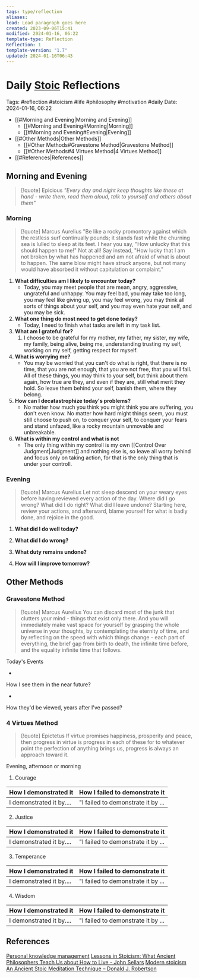 ```yaml
---
tags: type/reflection
aliases: 
lead: Lead paragraph goes here
created: 2023-09-06T15:41
modified: 2024-01-16, 06:22
template-type: Reflection
Reflection: 1
template-version: "1.7"
updated: 2024-01-16T06:43
---
```

# Daily [Stoic](../SLIP-BOX/Stoicism.md) Reflections

Tags:  #reflection #stoicism #life #philosophy #motivation #daily 
Date: 2024-01-16, 06:22

- [[#Morning and Evening|Morning and Evening]]
	- [[#Morning and Evening#Morning|Morning]]
	- [[#Morning and Evening#Evening|Evening]]
- [[#Other Methods|Other Methods]]
	- [[#Other Methods#Gravestone Method|Gravestone Method]]
	- [[#Other Methods#4 Virtues Method|4 Virtues Method]]
- [[#References|References]]


## Morning and Evening

> [!quote] Epicious 
> _"Every day and night keep thoughts like these at hand - write them, read them aloud, talk to yourself and others about them"_

### Morning

> [!quote] Marcus Aurelius
> "Be like a rocky promontory against which the restless surf continually pounds; it stands fast while the churning sea is lulled to sleep at its feet. I hear you say, "How unlucky that this should happen to me!" Not at all! Say instead, "How lucky that I am not broken by what has happened and am not afraid of what is about to happen. The same blow might have struck anyone, but not many would have absorbed it without capitulation or complaint."

1. **What difficulties am I likely to encounter today?**
	- Today, you may meet people that are mean, angry, aggressive, ungrateful and unhappy. You may feel bad, you may take too long, you may feel like giving up, you may feel wrong, you may think all sorts of things about your self, and you may even hate your self, and you may be sick.
2. **What one thing do most need to get done today?**
	- Today, I need to finish what tasks are left in my task list.
1. **What am I grateful for?**
	1. I choose to be grateful for my mother, my father, my sister, my wife, my family, being alive, being me, understanding trusting my self, working on my self, getting respect for myself.
2. **What is worrying me?**
	- You may be worried that you can't do what is right, that there is no time, that you are not enough, that you are not free, that you will fail. All of these things, you may think to your self, but think about them again, how true are they, and even if they are, still what merit they hold. So leave them behind your self, banish them, where they belong.
3. **How can I decatastrophize today's problems?**
	- No matter how much you think you might think you are suffering, you don't even know. No matter how hard might things seem, you must still choose to push on, to conquer your self, to conquer your fears and stand unfazed, like a rocky mountain unmovable and unbreakable. 
4. **What is within my control and what is not**
	- The only thing within my controll is my own [[Control Over Judgment|Judgment]] and nothing else is, so leave all worry behind and focus only on taking action, for that is the only thing that is under your controll.

### Evening

> [!quote] Marcus Aurelius
> Let not sleep descend on your weary eyes before having reviewed every action of the day. Where did I go wrong? What did I do right? What did I leave undone? Starting here, review your actions, and afterward, blame yourself for what is badly done, and rejoice in the good.

1. **What did I do well today?**

2. **What did I do wrong?**

4. **What duty remains undone?**

5. **How will I improve tomorrow?**

## Other Methods

### Gravestone Method

> [!quote] Marcus Aurelius
> You can discard most of the junk that clutters your mind - things that exist only there. And you will immediately make vast space for yourself by grasping the whole universe in your thoughts, by contemplating the eternity of time, and by reflecting on the speed with which things change - each part of everything, the brief gap from birth to death, the infinite time before, and the equality infinite time that follows. 

Today's Events 

-

How I see them in the near future? 

-

How they'd be viewed, years after I've passed?

### 4 Virtues Method

> [!quote] Epictetus 
> If virtue promises happiness, prosperity and peace, then progress in virtue is progress in each of these for to whatever point the perfection of anything brings us, progress is always an approach toward it.

Evening, afternoon or morning

1. Courage 

| How I demonstrated it  | How I failed to demonstrate it |
| ------------------- | ---------------- |
| I demonstrated it by....                 | "I failed to demonstrate it by ...              |

2. Justice

| How I demonstrated it  | How I failed to demonstrate it |
| ------------------- | ---------------- |
| I demonstrated it by....                 | "I failed to demonstrate it by ...             

3. Temperance

| How I demonstrated it  | How I failed to demonstrate it |
| ------------------- | ---------------- |
| I demonstrated it by....                 | "I failed to demonstrate it by ...             

4. Wisdom

| How I demonstrated it  | How I failed to demonstrate it |
| ------------------- | ---------------- |
| I demonstrated it by....                 | "I failed to demonstrate it by ...             

## References

[Personal knowledge management](Personal%20knowledge%20management.md)
[Lessons in Stoicism: What Ancient Philosophers Teach Us about How to Live - John Sellars](https://books.google.cz/books/about/Lessons_in_Stoicism.html?id=ky84zQEACAAJ&redir_esc=y)
[Modern stoicism](https://modernstoicism.com/)
[An Ancient Stoic Meditation Technique – Donald J. Robertson](https://donaldrobertson.name/2017/03/22/an-ancient-stoic-meditation-technique/)


